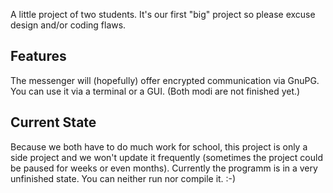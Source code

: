  A little project of two students.
 It's our first "big" project so please excuse design and/or coding flaws.
 
## Features
 The messenger will (hopefully) offer encrypted communication via GnuPG.
 You can use it via a terminal or a GUI. (Both modi are not finished yet.)
 
## Current State
 Because we both have to do much work for school, this project is only a side project and we won't update it frequently (sometimes the project could be paused for weeks or even months).
 Currently the programm is in a very unfinished state. You can neither run nor compile it. :-)
